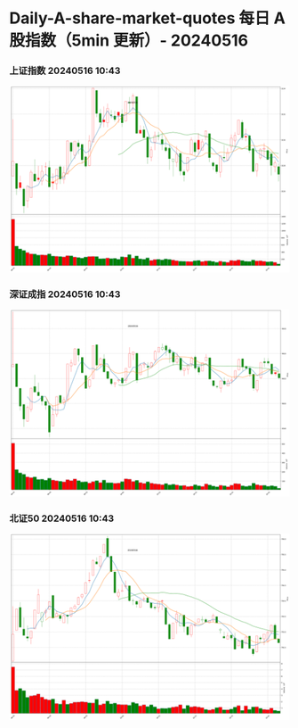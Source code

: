 
# Daily-A-share-market-quotes 每日 A 股指数（5min 更新）- 20240516

### 上证指数 20240516 10:43
![](./fig/2024/5/20240516-sh000001.png)

### 深证成指 20240516 10:43
![](./fig/2024/5/20240516-sz399001.png)

### 北证50 20240516 10:43
![](./fig/2024/5/20240516-bj899050.png)
